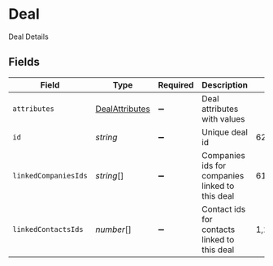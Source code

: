 # Deal

Deal Details


## Fields

| Field                                                                      | Type                                                                       | Required                                                                   | Description                                                                | Example                                                                    |
| -------------------------------------------------------------------------- | -------------------------------------------------------------------------- | -------------------------------------------------------------------------- | -------------------------------------------------------------------------- | -------------------------------------------------------------------------- |
| `attributes`                                                               | [DealAttributes](../../models/shared/dealattributes.md)                    | :heavy_minus_sign:                                                         | Deal attributes with values                                                |                                                                            |
| `id`                                                                       | *string*                                                                   | :heavy_minus_sign:                                                         | Unique deal id                                                             | 629475917295261d9b1f4403                                                   |
| `linkedCompaniesIds`                                                       | *string*[]                                                                 | :heavy_minus_sign:                                                         | Companies ids for companies linked to this deal                            | 61a5ce58c5d4795761045990,61a5ce58c5d4795761045991,61a5ce58c5d4795761045992 |
| `linkedContactsIds`                                                        | *number*[]                                                                 | :heavy_minus_sign:                                                         | Contact ids for contacts linked to this deal                               | 1,2,3                                                                      |